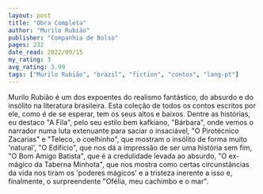 ```yaml
---
layout: post
title: "Obra Completa"
author: "Murilo Rubião"
publisher: "Companhia de Bolso"
pages: 232
date_read: 2022/09/15
my_rating: 3
avg_rating: 3.99
tags: ["Murilo Rubião", "brazil", "fiction", "contos", "lang-pt"]
---
```


Murilo Rubião é um dos expoentes do realismo fantástico, do absurdo e do insólito na literatura brasileira. Esta coleção de todos os contos escritos por ele, como é de se esperar, tem os seus altos e baixos. Dentre as histórias, eu destaco "A Fila", pelo seu estilo bem kafkiano, "Bárbara", onde vemos o narrador numa luta extenuante para saciar o insaciável, "O Pirotécnico Zacarias" e "Teleco, o coelhinho", que mostram o insólito de forma muito 'natural', "O Edifício", que nos dá a impressão de ser uma história sem fim,  "O Bom Amigo Batista", que é a credulidade levada ao absurdo, "O ex-mágico da Taberna Minhota", que nos mostra como certas circunstâncias da vida nos tiram os 'poderes mágicos' e a tristeza inerente a isso e, finalmente, o surpreendente "Ofélia, meu cachimbo e o mar". 

